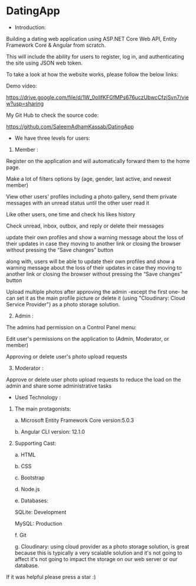 # DatingApp
- Introduction:

Building a dating web application using ASP.NET Core Web API, Entity Framework Core & Angular from scratch.

This will include the ability for users to register, log in, and authenticating the site using JSON web token.

To take a look at how the website works, please follow the below links:

Demo video:

https://drive.google.com/file/d/1W_0olIfKFGfMPs676uczUbwcCfzjSvn7/view?usp=sharing

My Git Hub to check the source code: 

https://github.com/SaleemAdhamKassab/DatingApp



- We have three levels for users:
1.	Member :

Register on the application and will automatically forward them to the home page.

Make a lot of filters options by (age, gender, last active, and newest member) 

View other users' profiles including a photo gallery, send them private messages with an unread status until the other user read it

Like other users, one time and check his likes history 

Check unread, inbox, outbox, and reply or delete their messages

update their own profiles and show a warning message about the loss of their updates in case they moving to another link or closing the browser without pressing the “Save changes” button

along with, users will be able to update their own profiles and show a warning message about the loss of their updates in case they moving to another link or closing the browser without pressing the “Save changes” button

Upload multiple photos after approving the admin -except the first one- he can set it as the main profile picture or delete it (using "Cloudinary: Cloud Service Provider") as a photo storage solution.


2.	Admin :

The admins had permission on a Control Panel menu: 

Edit user's permissions on the application to (Admin, Moderator, or member)

Approving or delete user's photo upload requests

3.	Moderator :

Approve or delete user photo upload requests to reduce the load on the admin and share some administrative tasks

-  	Used Technology :

1.	The main protagonists:

    a.	Microsoft Entity Framework Core version:5.0.3

    b.	Angular CLI version: 12.1.0


2.	Supporting Cast:

    a.	HTML

    b.	CSS

    c.	Bootstrap

    d.	Node.js

    e.	Databases:

     SQLite: Development

     MySQL: Production

    f.	Git

    g.	Cloudinary: using cloud provider as a photo storage solution, is great because this is typically a very scalable solution and it's not going to affect it's not going to impact the storage on our web server or our database.


If it was helpful please press a star :)



